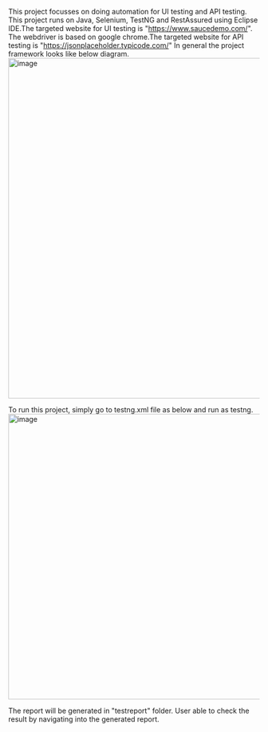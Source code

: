 This project focusses on doing automation for UI testing and API testing. This project runs on Java, Selenium, TestNG and RestAssured using Eclipse IDE.The targeted website for UI testing is "https://www.saucedemo.com/". The webdriver is based on google chrome.The targeted website for API testing is "https://jsonplaceholder.typicode.com/"
In general the project framework looks like below diagram.
<img width="1057" height="683" alt="image" src="https://github.com/user-attachments/assets/d4a962cd-11d2-49f4-a69d-6bb301cee0a1" />


To run this project, simply go to testng.xml file as below and run as testng.
<img width="777" height="573" alt="image" src="https://github.com/user-attachments/assets/3739a46b-12d9-4e88-a6f3-509b64b02d6b" />

The report will be generated in "testreport" folder. User able to check the result by navigating into the generated report.

